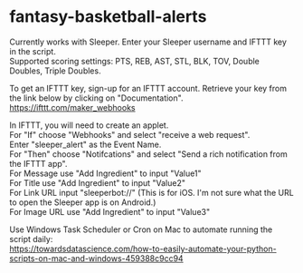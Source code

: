 # fantasy-basketball-alerts

Currently works with Sleeper. Enter your Sleeper username and IFTTT key in the script.  
Supported scoring settings: PTS, REB, AST, STL, BLK, TOV, Double Doubles, Triple Doubles.

To get an IFTTT key, sign-up for an IFTTT account. Retrieve your key from the link below by clicking on "Documentation".  
https://ifttt.com/maker_webhooks

In IFTTT, you will need to create an applet.  
For "If" choose "Webhooks" and select "receive a web request".  
Enter "sleeper_alert" as the Event Name.  
For "Then" choose "Notifcations" and select "Send a rich notification from the IFTTT app".  
For Message use "Add Ingredient" to input "Value1"  
For Title use "Add Ingredient" to input "Value2"  
For Link URL input "sleeperbot://" (This is for iOS. I'm not sure what the URL to open the Sleeper app is on Android.)  
For Image URL use "Add Ingredient" to input "Value3"  

Use Windows Task Scheduler or Cron on Mac to automate running the script daily:  
https://towardsdatascience.com/how-to-easily-automate-your-python-scripts-on-mac-and-windows-459388c9cc94
